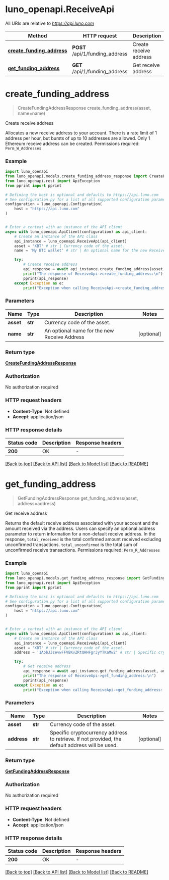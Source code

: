 # luno_openapi.ReceiveApi

All URIs are relative to *https://api.luno.com*

Method | HTTP request | Description
------------- | ------------- | -------------
[**create_funding_address**](ReceiveApi.md#create_funding_address) | **POST** /api/1/funding_address | Create receive address
[**get_funding_address**](ReceiveApi.md#get_funding_address) | **GET** /api/1/funding_address | Get receive address


# **create_funding_address**
> CreateFundingAddressResponse create_funding_address(asset, name=name)

Create receive address

Allocates a new receive address to your account. There is a rate limit of 1 address per hour, but bursts of up to 10 addresses are allowed. Only 1 Ethereum receive address can be created.  Permissions required: <code>Perm_W_Addresses</code>

### Example


```python
import luno_openapi
from luno_openapi.models.create_funding_address_response import CreateFundingAddressResponse
from luno_openapi.rest import ApiException
from pprint import pprint

# Defining the host is optional and defaults to https://api.luno.com
# See configuration.py for a list of all supported configuration parameters.
configuration = luno_openapi.Configuration(
    host = "https://api.luno.com"
)


# Enter a context with an instance of the API client
async with luno_openapi.ApiClient(configuration) as api_client:
    # Create an instance of the API class
    api_instance = luno_openapi.ReceiveApi(api_client)
    asset = 'XBT' # str | Currency code of the asset.
    name = 'My BTC wallet' # str | An optional name for the new Receive Address (optional)

    try:
        # Create receive address
        api_response = await api_instance.create_funding_address(asset, name=name)
        print("The response of ReceiveApi->create_funding_address:\n")
        pprint(api_response)
    except Exception as e:
        print("Exception when calling ReceiveApi->create_funding_address: %s\n" % e)
```



### Parameters


Name | Type | Description  | Notes
------------- | ------------- | ------------- | -------------
 **asset** | **str**| Currency code of the asset. | 
 **name** | **str**| An optional name for the new Receive Address | [optional] 

### Return type

[**CreateFundingAddressResponse**](CreateFundingAddressResponse.md)

### Authorization

No authorization required

### HTTP request headers

 - **Content-Type**: Not defined
 - **Accept**: application/json

### HTTP response details

| Status code | Description | Response headers |
|-------------|-------------|------------------|
**200** | OK |  -  |

[[Back to top]](#) [[Back to API list]](../README.md#documentation-for-api-endpoints) [[Back to Model list]](../README.md#documentation-for-models) [[Back to README]](../README.md)

# **get_funding_address**
> GetFundingAddressResponse get_funding_address(asset, address=address)

Get receive address

Returns the default receive address associated with your account and the amount received via the address. Users can specify an optional address parameter to return information for a non-default receive address. In the response, <code>total_received</code> is the total confirmed amount received excluding unconfirmed transactions. <code>total_unconfirmed</code> is the total sum of unconfirmed receive transactions.  Permissions required: <code>Perm_R_Addresses</code>

### Example


```python
import luno_openapi
from luno_openapi.models.get_funding_address_response import GetFundingAddressResponse
from luno_openapi.rest import ApiException
from pprint import pprint

# Defining the host is optional and defaults to https://api.luno.com
# See configuration.py for a list of all supported configuration parameters.
configuration = luno_openapi.Configuration(
    host = "https://api.luno.com"
)


# Enter a context with an instance of the API client
async with luno_openapi.ApiClient(configuration) as api_client:
    # Create an instance of the API class
    api_instance = luno_openapi.ReceiveApi(api_client)
    asset = 'XBT' # str | Currency code of the asset.
    address = '1AbbJJzevwFFVBKvZRtQHHFgrJyYTKaMw2' # str | Specific cryptocurrency address to retrieve. If not provided, the default address will be used. (optional)

    try:
        # Get receive address
        api_response = await api_instance.get_funding_address(asset, address=address)
        print("The response of ReceiveApi->get_funding_address:\n")
        pprint(api_response)
    except Exception as e:
        print("Exception when calling ReceiveApi->get_funding_address: %s\n" % e)
```



### Parameters


Name | Type | Description  | Notes
------------- | ------------- | ------------- | -------------
 **asset** | **str**| Currency code of the asset. | 
 **address** | **str**| Specific cryptocurrency address to retrieve. If not provided, the default address will be used. | [optional] 

### Return type

[**GetFundingAddressResponse**](GetFundingAddressResponse.md)

### Authorization

No authorization required

### HTTP request headers

 - **Content-Type**: Not defined
 - **Accept**: application/json

### HTTP response details

| Status code | Description | Response headers |
|-------------|-------------|------------------|
**200** | OK |  -  |

[[Back to top]](#) [[Back to API list]](../README.md#documentation-for-api-endpoints) [[Back to Model list]](../README.md#documentation-for-models) [[Back to README]](../README.md)

